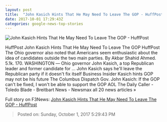 ```yaml
---
layout: post
title:  "John Kasich Hints That He May Need To Leave The GOP - HuffPost"
date: 2017-10-01 17:29:43Z
categories: google-news-top-stories
---
```


![John Kasich Hints That He May Need To Leave The GOP - HuffPost](https://img.huffingtonpost.com/asset/59d11f972d000097173080b0.jpeg?ops=1910_1000)

HuffPost John Kasich Hints That He May Need To Leave The GOP HuffPost The Ohio governor also noted that Americans seem enthusiastic about the idea of candidates outside the two main parties. By Akbar Shahid Ahmed. 5.1k. 170. WASHINGTON ― Ohio governor John Kasich, a top Republican leader and former candidate for ... John Kasich says he'll leave the Republican party if it doesn't fix itself Business Insider Kasich hints GOP may not be his future The Columbus Dispatch Gov. John Kasich: If the GOP can't be fixed, I won't be able to support the GOP AOL The Daily Caller - Toledo Blade - Breitbart News - Newsmax all 20 news articles »


Full story on F3News: [John Kasich Hints That He May Need To Leave The GOP - HuffPost](http://www.f3nws.com/n/zyESBF)

> Posted on: Sunday, October 1, 2017 5:29:43 PM
